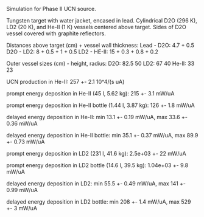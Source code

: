 Simulation for Phase II UCN source.

Tungsten target with water jacket, encased in lead.
Cylindrical D2O (296 K), LD2 (20 K), and He-II (1 K) vessels centered above target.
Sides of D2O vessel covered with graphite reflectors.

Distances above target (cm) + vessel wall thickness:
Lead - D2O: 4.7 + 0.5
D2O - LD2: 8 + 0.5 + 1 + 0.5
LD2 - HE-II: 15 + 0.3 + 0.8 + 0.2

Outer vessel sizes (cm) - height, radius:
D2O: 82.5 50
LD2: 67 40
He-II: 33 23

UCN production in He-II:
257 +- 2.1 10^4/(s uA)

prompt energy deposition in He-II (45 l, 5.62 kg):
215 +- 3.1 mW/uA

prompt energy deposition in He-II bottle (1.44 l, 3.87 kg):
126 +- 1.8 mW/uA

delayed energy deposition in He-II:
min 13.1 +- 0.19 mW/uA, max 33.6 +- 0.36 mW/uA

delayed energy deposition in He-II bottle:
min 35.1 +- 0.37 mW/uA, max 89.9 +- 0.73 mW/uA

prompt energy deposition in LD2 (231 l, 41.6 kg):
2.5e+03 +- 22 mW/uA

prompt energy deposition in LD2 bottle (14.6 l, 39.5 kg):
1.04e+03 +- 9.8 mW/uA

delayed energy deposition in LD2:
min 55.5 +- 0.49 mW/uA, max 141 +- 0.99 mW/uA

delayed energy deposition in LD2 bottle:
min 208 +- 1.4 mW/uA, max 529 +- 3 mW/uA

